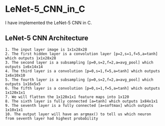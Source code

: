 # LeNet-5_CNN_in_C
I have implemented the LeNet-5 CNN in C.

## LeNet-5 CNN Architecture
    1. The input layer image is 1x1x28x28
    2. The first hidden layer is a convolution layer [p=2,s=1,f=5,a=tanh] which outputs 1x1x28x28
    3. The second layer is a subsampling [p=0,s=2,f=2,a=avg_pool] which outputs 1x6x14x14
    4. The third layer is a convolution [p=0,s=1,f=5,a=tanh] which outputs 1x6x10x10
    5. The fourth layer is a subsampling [p=0,s=2,f=2,a=avg_pool] which outputs 1x16x5x5
    6. The fifth layer is a convolution [p=0,s=1,f=5,a=tanh] which outputs 1x120x1x1
    7. We will flatten the 1x120x1x1 feature maps into 1x120
    8. The sixth layer is fully connected [a=tanh] which outputs 1x84x1x1
    9. The seventh layer is a fully connected [a=softmax] which outputs 1x10x1x1
    10. The output layer will have an argmax() to tell us which neuron from seventh layer had highest probability
